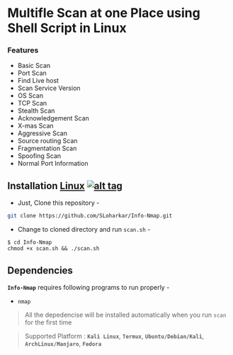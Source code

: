 # Multifle Scan at one Place using Shell Script in Linux

### Features

- Basic Scan 
- Port Scan
- Find Live host
- Scan Service Version
- OS Scan
- TCP Scan
- Stealth Scan
- Acknowledgement Scan
- X-mas Scan
- Aggressive Scan
- Source routing Scan
- Fragmentation Scan
- Spoofing Scan
- Normal Port Information

## Installation [Linux](https://wikipedia.org/wiki/Linux) [![alt tag](http://icons.iconarchive.com/icons/dakirby309/simply-styled/32/OS-Linux-icon.png)](https://fr.wikipedia.org/wiki/Linux)
- Just, Clone this repository -
```bash
git clone https://github.com/SLoharkar/Info-Nmap.git
```
- Change to cloned directory and run `scan.sh` -
````
$ cd Info-Nmap
chmod +x scan.sh && ./scan.sh
````
## Dependencies
**`Info-Nmap`** requires following programs to run properly -
- `nmap`

> All the depedencise will be installed automatically when you run `scan` for the first time

> Supported Platform : **`Kali Linux`**, **`Termux`**, **`Ubuntu/Debian/Kali`**, **`ArchLinux/Manjaro`**, **`Fedora`**
